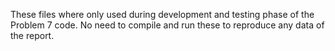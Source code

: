 These files where only used during development and testing phase of the Problem 7 code. 
No need to compile and run these to reproduce any data of the report.